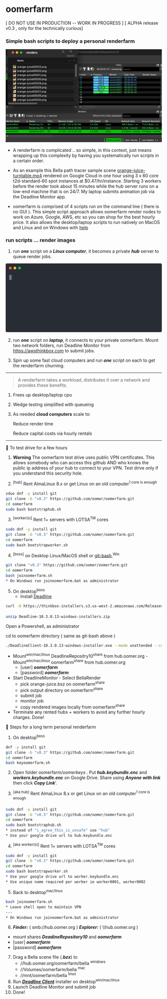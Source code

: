 # oomerfarm

[ DO NOT USE IN PRODUCTION -- WORK IN PROGRESS ]
[ ALPHA release v0.3 , only for the technically curious]

### Simple bash scripts to deploy a personal renderfarm 

![image](./img/Monitor.png )

- A renderfarm is complicated ..  so simple, in this context, just means wrapping up this complexity by having you systematically run scripts in a certain order. 

- As an example this Bella path tracer sample scene [orange-juice-turntable.mp4](https://a4g4.c14.e2-1.dev/public/bella/onehourorange-juiceturntable.mp4) rendered on Google Cloud in one hour using 3 x 60 core t2d-standard-60 spot instances at $0.47/hr/instance. Starting 3 workers before the render took about 15 minutes while the hub server runs on a low-end machine that is on 24/7. My laptop submits animation job via the Deadline Monitor app.

- oomerfarm is comprised of 4 scripts run on the command line ( there is no GUI ). This simple script approach allows oomerfarm render nodes to work on Azure, Google, AWS, etc so you can shop for the best hourly price. It also allows the desktop/laptop scripts to run natively on MacOS and Linux and on Windows with [help](https:/git-scm.com)




### run scripts ... render images  ###

1. run ***one*** script on a ***Linux computer***, it becomes a private ***hub*** server to queue render jobs.

![image](img/bootstraphub.svg)

2. run ***one*** script on ***laptop***,  it connects to your private oomerfarm.  Mount two network folders, run Deadline Monitor from https://awsthinkbox.com to submit jobs.

3. Spin up some fast cloud computers and run ***one*** script on each to get the renderfarm churning.

---

>A renderfarm takes a workload, distributes it over a network and provides these benefits.
  1. Frees up desktop/laptop cpu
  2. Wedge testing simplified with queueing
  3. As needed **cloud computers** scale to:

        Reduce render time

        Reduce capital costs via hourly rentals





---

 📘 To test drive for a few hours

1. **Warning** The oomerfarm test drive uses public VPN certificates. This allows somebody who can access this github AND who knows the public ip address of your hub to connect to your VPN. Test drive only if you understand this security hole. 

2. <sup>[hub]</sup> Rent AlmaLinux 8.x or get Linux on an old computer<sup>1 core is enough</sup>

```sh
sduo dnf -y install git
git clone -b "v0.3" https://github.com/oomer/oomerfarm.git
cd oomerfarm 
sudo bash bootstraphub.sh
```
3. <sup>[worker(s)]</sup> Rent 1+ servers with LOTSA<sup>TM</sup> cores

```sh
sudo dnf -y install git
git clone -b "v0.3" https://github.com/oomer/oomerfarm.git
cd oomerfarm 
sudo bash bootstrapworker.sh
```

4. <sup>[boss]</sup> on Desktop Linux/MacOS shell or [ git-bash ]( https://git-scm.com )<sup>Win</sup>
```sh
git clone "v0.3" https://github.com/oomer/oomerfarm.git
cd oomerfarm 
bash joinoomerfarm.sh
* On Windows run joinoomerfarm.bat as administrator
```
5. On desktop<sup>boss</sup>
    - Install [ Deadline ]( https://awsthinkbox.com )
```sh
curl -O https://thinkbox-installers.s3.us-west-2.amazonaws.com/Releases/Deadline/10.3/3_10.3.0.13/Deadline-10.3.0.13-windows-installers.zip

unzip Deadline-10.3.0.13-windows-installers.zip
```

Open a Powershell, as administrator

cd to oomerfarm directory ( same as git-bash above )
```sh
./DeadlineClient-10.3.0.13-windows-installer.exe --mode unattended --connectiontype Direct --repositorydir //hub.oomer.org/DeadlineRepository10 --slavestartup false --unattendedmodeui minimal
```


   - Mount<sup>win/mac/linux</sup> DeadlineRepositry10<sup>share</sup> from hub.oomer.org
    - Mount<sup>win/mac/linux</sup> oomerfarm<sup>share</sup> from hub.oomer.org
        - [user] ***oomerfarm***
        - [password] ***oomerfarm***
   - Start DeadlineMonitor
    - Select BellaRender 
        - pick orange-juice.bsz on oomerfarm<sup>share</sup>
        - pick output directory on oomerfarm<sup>share</sup>
        - submit job
        - monitor job
        - copy rendered images locally from oomerfarm<sup>share</sup>
- Terminate any rented hubs + workers to avoid any further hourly charges. Done!

 📘 Steps for a long term personal renderfarm

1. On desktop<sup>boss</sup>

```sh
dnf -y install git
git clone -b "v0.3" https://github.com/oomer/oomerfarm.git
cd oomerfarm 
bash keyoomerfarm.sh
```

2. Open folder oomerfarm/_oomerkeys_ . Put ***hub.keybundle.enc*** and ***workers.keybundle.enc*** on Google Drive. Share using ***Anyone with link*** then click ***Copy Link***'. 

3. <sup>[aka hub]</sup> Rent AlmaLinux 8.x or get Linux on an old computer<sup>1 core is enough</sup>

```sh
sudo dnf -y install git
git clone -b "v0.3" https://github.com/oomer/oomerfarm.git
cd oomerfarm 
sudo bash bootstraphub.sh
* instead of "i_agree_this_is_unsafe" use "hub"
* Use your google drive url to hub.keybundle.enc
```
4. <sup>[aka worker(s)]</sup> Rent 1+ servers with LOTSA<sup>TM</sup> cores

```sh
sudo dnf -y install git
git clone -b "v0.3" https://github.com/oomer/oomerfarm.git
cd oomerfarm 
sudo bash bootstrapworker.sh
* Use your google drive url to worker.keybundle.enc
* Use unique name required per worker ie worker0001, worker0002 
```
5. Back to desktop<sup>mac/linux</sup>
```sh
bash joinoomerfarm.sh
* Leave shell open to maintain VPN
---
* On Windows run joinoomerfarm.bat as administrator
```
6. ***Finder:*** ( smb://hub.oomer.org )
***Explorer:*** ( \\\\hub.oomer.org )
 - mount shares ***DeadineRepository10*** and ***oomerfarm***
 - [user] ***oomerfarm***
 - [password] ***oomerfarm***
7. Drag a Bella scene file (***.bzx***) to 
    - //hub.oomer.org/oomerfarm/bella <sup>windows</sup>
    - //Volumes/oomerfarm/bella <sup>mac</sup>
    - //mnt/oomerfarm/bella <sup>linux</sup>
8. Run [***Deadline Client***](https://awsthinkbox.com) installer on desktop<sup>win/mac/linux</sup>
9. Launch Deadline Monitor and submit job
10. Done!


